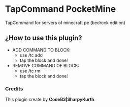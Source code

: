 # TapCommand PocketMine
TapCommand for servers of minecraft pe (bedrock edition)

## ¿How to use this plugin?

- ADD COMMAND TO BLOCK:
  - use /tc add <command>
  - tap the block and done!
- REMOVE COMMAND OF BLOCK:
  - use /tc rm <command>
  - tap the block and done!

### Credits
This plugin create by **CodeB3|SharpyKurth**.
